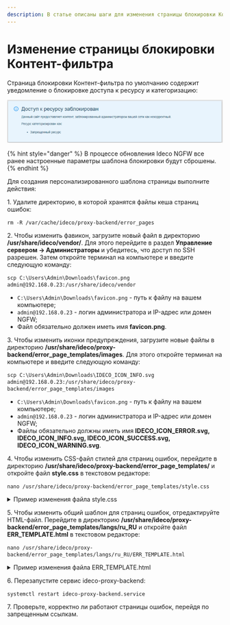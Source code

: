 ```yaml
---
description: В статье описаны шаги для изменения страницы блокировки Контент-фильтра.
---
```


# Изменение страницы блокировки Контент-фильтра

Страница блокировки Контент-фильтра по умолчанию содержит уведомление о блокировке доступа к ресурсу и категоризацию:

![](/.gitbook/assets/block-page.png)

{% hint style="danger" %}
В процессе обновления Ideco NGFW все ранее настроенные параметры шаблона блокировки будут сброшены.
{% endhint %}

Для создания персонализированного шаблона страницы выполните действия:

1\. Удалите директорию, в которой хранятся файлы кеша страниц ошибок:

```
rm -R /var/cache/ideco/proxy-backend/error_pages
```

2\. Чтобы изменить фавикон, загрузите новый файл в директорию **/usr/share/ideco/vendor/**. Для этого перейдите в раздел **Управление сервером -> Администраторы** и убедитесь, что доступ по SSH разрешен. Затем откройте терминал на компьютере и введите следующую команду:

```
scp C:\Users\Admin\Downloads\favicon.png admin@192.168.0.23:/usr/share/ideco/vendor
```

* `C:\Users\Admin\Downloads\favicon.png` - путь к файлу на вашем компьютере;
* `admin@192.168.0.23` - логин администратора и IP-адрес или домен NGFW;
* Файл обязательно должен иметь имя **favicon.png**.

3\. Чтобы изменить иконки предупреждения, загрузите новые файлы в директорию **/usr/share/ideco/proxy-backend/error_page_templates/images**. Для этого откройте терминал на компьютере и введите следующую команду:

```
scp C:\Users\Admin\Downloads\IDECO_ICON_INFO.svg admin@192.168.0.23:/usr/share/ideco/proxy-backend/error_page_templates/images
```

* `C:\Users\Admin\Downloads\favicon.png` - путь к файлу на вашем компьютере;
* `admin@192.168.0.23` - логин администратора и IP-адрес или домен NGFW;
* Файлы обязательно должны иметь имя **IDECO_ICON_ERROR.svg, IDECO_ICON_INFO.svg, IDECO_ICON_SUCCESS.svg, IDECO_ICON_WARNING.svg**.

4\. Чтобы изменить CSS-файл стилей для страниц ошибок, перейдите в директорию **/usr/share/ideco/proxy-backend/error_page_templates/** и откройте файл **style.css** в текстовом редакторе:

```
nano /usr/share/ideco/proxy-backend/error_page_templates/style.css
```

<details>
<summary>Пример изменения файла style.css</summary>

Чтобы изменить цвет текста и фона, отредактируйте блоки `error`, `warning`, `info`, `success`:

```
.error {
  background-color: #E6E2DD;
  color: #373A36;
}

.warning {
  background-color: #E6E2DD;
  color: #373A36;
}

.info {
  background-color: #E6E2DD;
  color: #373A36;
}

.success {
  background-color: #E6E2DD;
  color: #373A36;
}
```

Чтобы изменить цвет страницы, размер и отступы текста, отредактируйте блок `body`:

```
body {
  padding: 5% 12px;
  box-sizing: border-box;
  overflow: auto;
  background-color: #E6E2DD;
  font-family: "Helvetica Neue", Helvetica, Arial, sans-serif;
  font-size: 10px;
  line-height: 14px;
}
```

Чтобы изменить размер шрифта, отредактируйте блоки `h1` и `p`:

```
h1 {
  margin: 0;
  padding-bottom: 8px;
  font-weight: 500;
  font-size: 24px;
  line-height: 25px;
}

p {
  margin: 0;
  padding: 8px 0;
  font-style: normal;
  font-weight: normal;
  font-size: 14px;
  line-height: 16px;
}
```

Чтобы изменить цвет гиперссылок, отредактируйте блок `a`:

```
a {
  color: #D48166;
  text-decoration: none;
}
```

Чтобы изменить размер логотипа, отредактируйте блок `.icon`:

```
.icon {
  width: 150px;
  min-width: 150px;
  height: 150px;
  min-height: 150px;
  margin-right: 100px;
  background-position: center;
  background-size: cover;
}
```

Пример страницы:

![](/.gitbook/assets/block-page1.png)

</details>

5\. Чтобы изменить общий шаблон для страниц ошибок, отредактируйте HTML-файл. Перейдите в директорию **/usr/share/ideco/proxy-backend/error_page_templates/langs/ru_RU** и откройте файл **ERR_TEMPLATE.html** в текстовом редакторе:

```
nano /usr/share/ideco/proxy-backend/error_page_templates/langs/ru_RU/ERR_TEMPLATE.html
```
<details>
<summary>Пример изменения файла ERR_TEMPLATE.html</summary>

```
<head>
  <meta charset="UTF-8">
  <meta name="viewport" content="width=device-width" />
  <link rel="icon" type="image/x-icon" href="IDECO_ICON_FAVICON">
  <link rel="apple-touch-icon" href="IDECO_ICON_FAVICON">
  <title>Доступ заблокирован</title>
  <style type="text/css">%l</style>
</head>

<body>
  <div class="widget info viewport_big">
    <span class="icon"></span>
    <div class="widget_content">
      <h1>Доступ заблокирован</h1>
      <p>Данный сайт предоставляет контент, заблокированный администратором. Причины блокировки описаны во <a href="https://test.ru">внутреннем регламенте</a>.</p>
      <p>Ресурс категоризирован как:</p>
      %O
      <p>Для предоставления доступа к ресурсу обратитесь к системному администратору одним из способов:</p>
      <p>Тел.: +7(000)000-00-00</p>
      <p>administrator@mail.ru</p>
      <p><a href="https://telegram.im/@admin">Отправить заявку в Telegram</a></p>
    </div>
  </div>
  <div class="blocked_content">
    <h1>Контент заблокирован</h1>
  </div>
</body>
```

Пример страницы:

![](/.gitbook/assets/block-page2.png)

</details>

6\. Перезапустите сервис ideco-proxy-backend:

```
systemctl restart ideco-proxy-backend.service
```

7\. Проверьте, корректно ли работают страницы ошибок, перейдя по запрещенным ссылкам.